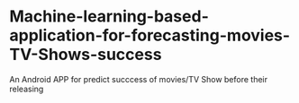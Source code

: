 # Machine-learning-based-application-for-forecasting-movies-TV-Shows-success
An Android APP for predict succcess of movies/TV Show before their releasing
